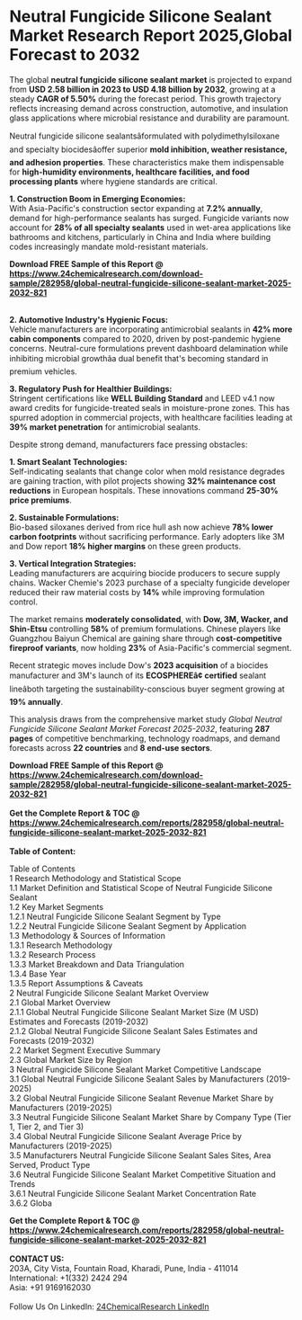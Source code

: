 <h1>Neutral Fungicide Silicone Sealant Market Research Report 2025,Global Forecast to 2032</h1><p>The global <strong>neutral fungicide silicone sealant market</strong> is projected to expand from <strong>USD 2.58 billion in 2023 to USD 4.18 billion by 2032</strong>, growing at a steady <strong>CAGR of 5.50%</strong> during the forecast period. This growth trajectory reflects increasing demand across construction, automotive, and insulation glass applications where microbial resistance and durability are paramount.</p><p>Neutral fungicide silicone sealantsâformulated with polydimethylsiloxane and specialty biocidesâoffer superior <strong>mold inhibition, weather resistance, and adhesion properties</strong>. These characteristics make them indispensable for <strong>high-humidity environments, healthcare facilities, and food processing plants</strong> where hygiene standards are critical.</p><p><strong>1. Construction Boom in Emerging Economies:</strong><br>
With Asia-Pacific's construction sector expanding at <strong>7.2% annually</strong>, demand for high-performance sealants has surged. Fungicide variants now account for <strong>28% of all specialty sealants</strong> used in wet-area applications like bathrooms and kitchens, particularly in China and India where building codes increasingly mandate mold-resistant materials.</p><div><b>Download FREE Sample of this Report @ 
            <a href="https://www.24chemicalresearch.com/download-sample/282958/global-neutral-fungicide-silicone-sealant-market-2025-2032-821">
            https://www.24chemicalresearch.com/download-sample/282958/global-neutral-fungicide-silicone-sealant-market-2025-2032-821</a></b></div><br><p><strong>2. Automotive Industry's Hygienic Focus:</strong><br>
Vehicle manufacturers are incorporating antimicrobial sealants in <strong>42% more cabin components</strong> compared to 2020, driven by post-pandemic hygiene concerns. Neutral-cure formulations prevent dashboard delamination while inhibiting microbial growthâa dual benefit that's becoming standard in premium vehicles.</p><p><strong>3. Regulatory Push for Healthier Buildings:</strong><br>
Stringent certifications like <strong>WELL Building Standard</strong> and LEED v4.1 now award credits for fungicide-treated seals in moisture-prone zones. This has spurred adoption in commercial projects, with healthcare facilities leading at <strong>39% market penetration</strong> for antimicrobial sealants.</p><p>Despite strong demand, manufacturers face pressing obstacles:</p><p><strong>1. Smart Sealant Technologies:</strong><br>
Self-indicating sealants that change color when mold resistance degrades are gaining traction, with pilot projects showing <strong>32% maintenance cost reductions</strong> in European hospitals. These innovations command <strong>25-30% price premiums</strong>.</p><p><strong>2. Sustainable Formulations:</strong><br>
Bio-based siloxanes derived from rice hull ash now achieve <strong>78% lower carbon footprints</strong> without sacrificing performance. Early adopters like 3M and Dow report <strong>18% higher margins</strong> on these green products.</p><p><strong>3. Vertical Integration Strategies:</strong><br>
Leading manufacturers are acquiring biocide producers to secure supply chains. Wacker Chemie's 2023 purchase of a specialty fungicide developer reduced their raw material costs by <strong>14%</strong> while improving formulation control.</p><p>The market remains <strong>moderately consolidated</strong>, with <strong>Dow, 3M, Wacker, and Shin-Etsu</strong> controlling <strong>58%</strong> of premium formulations. Chinese players like Guangzhou Baiyun Chemical are gaining share through <strong>cost-competitive fireproof variants</strong>, now holding <strong>23%</strong> of Asia-Pacific's commercial segment.</p><p>Recent strategic moves include Dow's <strong>2023 acquisition</strong> of a biocides manufacturer and 3M's launch of its <strong>ECOSPHEREâ¢ certified</strong> sealant lineâboth targeting the sustainability-conscious buyer segment growing at <strong>19% annually</strong>.</p><p>This analysis draws from the comprehensive market study <em>Global Neutral Fungicide Silicone Sealant Market Forecast 2025-2032</em>, featuring <strong>287 pages</strong> of competitive benchmarking, technology roadmaps, and demand forecasts across <strong>22 countries</strong> and <strong>8 end-use sectors</strong>.</p><div><b>Download FREE Sample of this Report @ 
            <a href="https://www.24chemicalresearch.com/download-sample/282958/global-neutral-fungicide-silicone-sealant-market-2025-2032-821">
            https://www.24chemicalresearch.com/download-sample/282958/global-neutral-fungicide-silicone-sealant-market-2025-2032-821</a></b></div><br><div><b>Get the Complete Report & TOC @ 
            <a href="https://www.24chemicalresearch.com/reports/282958/global-neutral-fungicide-silicone-sealant-market-2025-2032-821">
            https://www.24chemicalresearch.com/reports/282958/global-neutral-fungicide-silicone-sealant-market-2025-2032-821</a></b></div><br>
            <b>Table of Content:</b><p>Table of Contents<br />
1 Research Methodology and Statistical Scope<br />
1.1 Market Definition and Statistical Scope of Neutral Fungicide Silicone Sealant<br />
1.2 Key Market Segments<br />
1.2.1 Neutral Fungicide Silicone Sealant Segment by Type<br />
1.2.2 Neutral Fungicide Silicone Sealant Segment by Application<br />
1.3 Methodology & Sources of Information<br />
1.3.1 Research Methodology<br />
1.3.2 Research Process<br />
1.3.3 Market Breakdown and Data Triangulation<br />
1.3.4 Base Year<br />
1.3.5 Report Assumptions & Caveats<br />
2 Neutral Fungicide Silicone Sealant Market Overview<br />
2.1 Global Market Overview<br />
2.1.1 Global Neutral Fungicide Silicone Sealant Market Size (M USD) Estimates and Forecasts (2019-2032)<br />
2.1.2 Global Neutral Fungicide Silicone Sealant Sales Estimates and Forecasts (2019-2032)<br />
2.2 Market Segment Executive Summary<br />
2.3 Global Market Size by Region<br />
3 Neutral Fungicide Silicone Sealant Market Competitive Landscape<br />
3.1 Global Neutral Fungicide Silicone Sealant Sales by Manufacturers (2019-2025)<br />
3.2 Global Neutral Fungicide Silicone Sealant Revenue Market Share by Manufacturers (2019-2025)<br />
3.3 Neutral Fungicide Silicone Sealant Market Share by Company Type (Tier 1, Tier 2, and Tier 3)<br />
3.4 Global Neutral Fungicide Silicone Sealant Average Price by Manufacturers (2019-2025)<br />
3.5 Manufacturers Neutral Fungicide Silicone Sealant Sales Sites, Area Served, Product Type<br />
3.6 Neutral Fungicide Silicone Sealant Market Competitive Situation and Trends<br />
3.6.1 Neutral Fungicide Silicone Sealant Market Concentration Rate<br />
3.6.2 Globa</p><div><b>Get the Complete Report & TOC @ 
            <a href="https://www.24chemicalresearch.com/reports/282958/global-neutral-fungicide-silicone-sealant-market-2025-2032-821">
            https://www.24chemicalresearch.com/reports/282958/global-neutral-fungicide-silicone-sealant-market-2025-2032-821</a></b></div><br><b>CONTACT US:</b><br>
            203A, City Vista, Fountain Road, Kharadi, Pune, India - 411014<br>
            International: +1(332) 2424 294<br>
            Asia: +91 9169162030 <br><br>
            Follow Us On LinkedIn: <a href="https://www.linkedin.com/company/24chemicalresearch/">24ChemicalResearch LinkedIn</a>